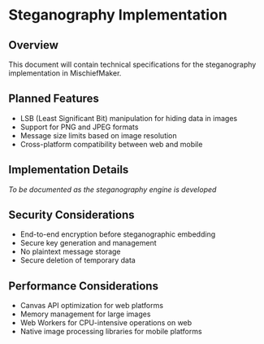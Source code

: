 # Steganography Implementation

## Overview

This document will contain technical specifications for the steganography implementation in MischiefMaker.

## Planned Features

- LSB (Least Significant Bit) manipulation for hiding data in images
- Support for PNG and JPEG formats
- Message size limits based on image resolution
- Cross-platform compatibility between web and mobile

## Implementation Details

_To be documented as the steganography engine is developed_

## Security Considerations

- End-to-end encryption before steganographic embedding
- Secure key generation and management
- No plaintext message storage
- Secure deletion of temporary data

## Performance Considerations

- Canvas API optimization for web platforms
- Memory management for large images
- Web Workers for CPU-intensive operations on web
- Native image processing libraries for mobile platforms
